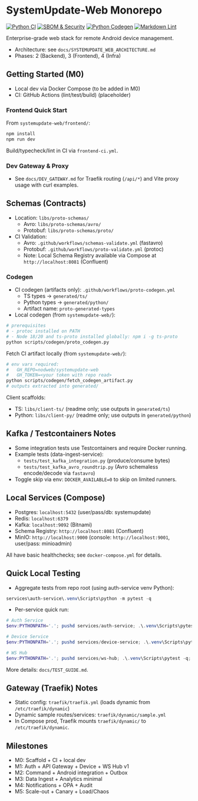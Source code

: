 # SystemUpdate-Web Monorepo

[![Python CI](https://github.com/nodweb/systemupdate-web/actions/workflows/python-ci.yml/badge.svg)](https://github.com/nodweb/systemupdate-web/actions/workflows/python-ci.yml)
[![SBOM & Security](https://github.com/nodweb/systemupdate-web/actions/workflows/sbom-security.yml/badge.svg)](https://github.com/nodweb/systemupdate-web/actions/workflows/sbom-security.yml)
[![Python Codegen](https://github.com/nodweb/systemupdate-web/actions/workflows/codegen-python.yml/badge.svg)](https://github.com/nodweb/systemupdate-web/actions/workflows/codegen-python.yml)
[![Markdown Lint](https://github.com/nodweb/systemupdate-web/actions/workflows/markdownlint.yml/badge.svg)](https://github.com/nodweb/systemupdate-web/actions/workflows/markdownlint.yml)

Enterprise-grade web stack for remote Android device management.

- Architecture: see `docs/SYSTEMUPDATE_WEB_ARCHITECTURE.md`
- Phases: 2 (Backend), 3 (Frontend), 4 (Infra)

## Getting Started (M0)

- Local dev via Docker Compose (to be added in M0)
- CI: GitHub Actions (lint/test/build) (placeholder)

### Frontend Quick Start

From `systemupdate-web/frontend/`:

```bash
npm install
npm run dev
```

Build/typecheck/lint in CI via `frontend-ci.yml`.

### Dev Gateway & Proxy

- See `docs/DEV_GATEWAY.md` for Traefik routing (`/api/*`) and Vite proxy usage with curl examples.

## Schemas (Contracts)

- Location: `libs/proto-schemas/`
  - Avro: `libs/proto-schemas/avro/`
  - Protobuf: `libs/proto-schemas/proto/`
- CI Validation:
  - Avro: `.github/workflows/schemas-validate.yml` (fastavro)
  - Protobuf: `.github/workflows/proto-validate.yml` (protoc)
  - Note: Local Schema Registry available via Compose at `http://localhost:8081` (Confluent)

### Codegen

- CI codegen (artifacts only): `.github/workflows/proto-codegen.yml`
  - TS types → `generated/ts/`
  - Python types → `generated/python/`
  - Artifact name: `proto-generated-types`
- Local codegen (from `systemupdate-web/`):

```bash
# prerequisites
# - protoc installed on PATH
# - Node 18/20 and ts-proto installed globally: npm i -g ts-proto
python scripts/codegen/proto_codegen.py
```

Fetch CI artifact locally (from `systemupdate-web/`):

```bash
# env vars required:
#   GH_REPO=nodweb/systemupdate-web
#   GH_TOKEN=<your token with repo read>
python scripts/codegen/fetch_codegen_artifact.py
# outputs extracted into generated/
```

Client scaffolds:
- TS: `libs/client-ts/` (readme only; use outputs in `generated/ts`)
- Python: `libs/client-py/` (readme only; use outputs in `generated/python`)

## Kafka / Testcontainers Notes

- Some integration tests use Testcontainers and require Docker running.
- Example tests (data-ingest-service):
  - `tests/test_kafka_integration.py` (produce/consume bytes)
  - `tests/test_kafka_avro_roundtrip.py` (Avro schemaless encode/decode via `fastavro`)
- Toggle skip via env: `DOCKER_AVAILABLE=0` to skip on limited runners.

## Local Services (Compose)

- Postgres: `localhost:5432` (user/pass/db: systemupdate)
- Redis: `localhost:6379`
- Kafka: `localhost:9092` (Bitnami)
- Schema Registry: `http://localhost:8081` (Confluent)
- MinIO: `http://localhost:9000` (console: `http://localhost:9001`, user/pass: minioadmin)

All have basic healthchecks; see `docker-compose.yml` for details.

## Quick Local Testing

- Aggregate tests from repo root (using auth-service venv Python):

```powershell
services\auth-service\.venv\Scripts\python -m pytest -q
```

- Per-service quick run:

```powershell
# Auth Service
$env:PYTHONPATH='.'; pushd services/auth-service; .\.venv\Scripts\pytest -q; popd

# Device Service
$env:PYTHONPATH='.'; pushd services/device-service; .\.venv\Scripts\pytest -q; popd

# WS Hub
$env:PYTHONPATH='.'; pushd services/ws-hub; .\.venv\Scripts\pytest -q; popd
```

More details: `docs/TEST_GUIDE.md`.

## Gateway (Traefik) Notes

- Static config: `traefik/traefik.yml` (loads dynamic from `/etc/traefik/dynamic`)
- Dynamic sample routes/services: `traefik/dynamic/sample.yml`
- In Compose prod, Traefik mounts `traefik/dynamic/` to `/etc/traefik/dynamic`.

## Milestones

- M0: Scaffold + CI + local dev
- M1: Auth + API Gateway + Device + WS Hub v1
- M2: Command + Android integration + Outbox
- M3: Data Ingest + Analytics minimal
- M4: Notifications + OPA + Audit
- M5: Scale-out + Canary + Load/Chaos
